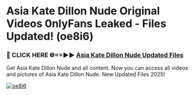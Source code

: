 # Asia Kate Dillon Nude Original Videos 0nlyFans Leaked - Files Updated! (oe8i6)

<h3>🔴 CLICK HERE 🌐==►► <a href="https://tinyurl.com/yc6ubb5a" rel="nofollow">Asia Kate Dillon Nude Updated Files</a></h3>

Get Asia Kate Dillon Nude and all content. Now you can access all videos and pictures of Asia Kate Dillon Nude. New Updated Files 2025!

[![oe8i6](https://i.imgur.com/7eu0CRL.gif)](https://tinyurl.com/yc6ubb5a)
